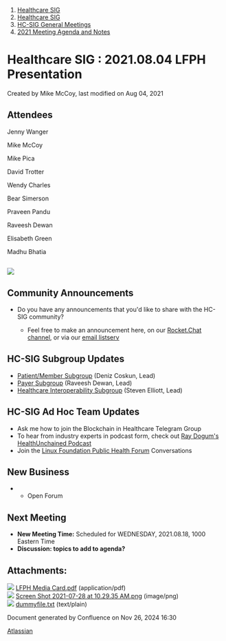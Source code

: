 1. [Healthcare SIG](index.html)
2. [Healthcare SIG](Healthcare-SIG_20545573.html)
3. [HC-SIG General Meetings](HC-SIG-General-Meetings_20545763.html)
4. [2021 Meeting Agenda and Notes](2021-Meeting-Agenda-and-Notes_20556147.html)

# Healthcare SIG : 2021.08.04 LFPH Presentation

Created by Mike McCoy, last modified on Aug 04, 2021

## **Attendees**

Jenny Wanger

Mike McCoy

Mike Pica

David Trotter

Wendy Charles

Bear Simerson 

Praveen Pandu

Raveesh Dewan

Elisabeth Green 

Madhu Bhatia

## **![](attachments/20555200/20563735.png?height=400)**

## **Community Announcements**

- Do you have any announcements that you'd like to share with the HC-SIG community?
  
  - Feel free to make an announcement here, on our [Rocket.Chat channel](https://chat.hyperledger.org/channel/healthcare-sig), or via our [email listserv](https://lists.hyperledger.org/g/healthcare-sig)

## **HC-SIG Subgroup Updates**

- [Patient/Member Subgroup](https://lf-hyperledger.atlassian.net/wiki/display/HCSIG/HC-SIG+-+Patient+Subgroup) (Deniz Coskun, Lead)
- [Payer Subgroup](https://lf-hyperledger.atlassian.net/wiki/display/HCSIG/HC-SIG+-+Payer+Subgroup) (Raveesh Dewan, Lead)
- [Healthcare Interoperability Subgroup](https://lf-hyperledger.atlassian.net/wiki/display/HCSIG/HC-SIG+-+Healthcare+Interoperability+Subgroup) (Steven Elliott, Lead)

## **HC-SIG Ad Hoc Team Updates**

- Ask me how to join the Blockchain in Healthcare Telegram Group
- To hear from industry experts in podcast form, check out [Ray Dogum's HealthUnchained Podcast](https://healthunchained.org/)
- Join the [Linux Foundation Public Health Forum](https://www.lfph.io/) Conversations

## **New Business**

- - Open Forum

## **Next Meeting**

- **New Meeting Time:** Scheduled for WEDNESDAY, 2021.08.18, 1000 Eastern Time
- **Discussion: topics to add to agenda?**

## Attachments:

![](images/icons/bullet_blue.gif) [LFPH Media Card.pdf](attachments/20555200/20563734.pdf) (application/pdf)  
![](images/icons/bullet_blue.gif) [Screen Shot 2021-07-28 at 10.29.35 AM.png](attachments/20555200/20563735.png) (image/png)  
![](images/icons/bullet_blue.gif) [dummyfile.txt](attachments/20555200/20563737.txt) (text/plain)

Document generated by Confluence on Nov 26, 2024 16:30

[Atlassian](http://www.atlassian.com/)
